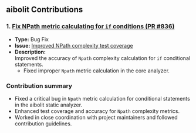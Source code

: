 ## aibolit Contributions

### 1. [Fix NPath metric calculating for `if` conditions (PR #836)](https://github.com/cqfn/aibolit/pull/836)
- **Type:** Bug Fix
- **Issue:** [Improved NPath complexity test coverage](https://github.com/cqfn/aibolit/issues/810)
- **Description:**  
  Improved the accuracy of `Npath` complexity calculation for `if` conditional statements.
  - Fixed improper `Npath` metric calculation in the core analyzer.

### Contribution summary

- Fixed a critical bug in `Npath` metric calculation for conditional statements in the aibolit static analyzer.
- Enhanced test coverage and accuracy for `Npath` complexity metrics.
- Worked in close coordination with project maintainers and followed contribution guidelines.